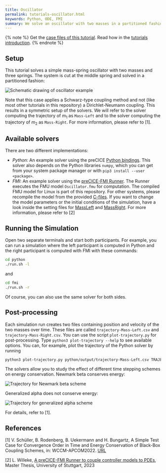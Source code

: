 ```yaml
---
title: Oscillator
permalink: tutorials-oscillator.html
keywords: Python, ODE, FMI
summary: We solve an oscillator with two masses in a partitioned fashion. Each mass is solved by an independent ODE.
---
```


{% note %}
Get the [case files of this tutorial](https://github.com/precice/tutorials/tree/master/oscillator). Read how in the [tutorials introduction](https://www.precice.org/tutorials.html).
{% endnote %}

## Setup

This tutorial solves a simple mass-spring oscillator with two masses and three springs. The system is cut at the middle spring and solved in a partitioned fashion:

![Schematic drawing of oscillator example](images/tutorials-oscillator-schematic-drawing.png)

Note that this case applies a Schwarz-type coupling method and not (like most other tutorials in this repository) a Dirichlet-Neumann coupling. This results in a symmetric setup of the solvers. We will refer to the solver computing the trajectory of $m_1$ as `Mass-Left` and to the solver computing the trajectory of $m_2$ as `Mass-Right`. For more information, please refer to [1].

## Available solvers

There are two different implementations:

- *Python*: An example solver using the preCICE [Python bindings](https://www.precice.org/installation-bindings-python.html). This solver also depends on the Python libraries `numpy`, which you can get from your system package manager or with `pip3 install --user <package>`.
- *FMI*: An example solver using the [preCICE-FMI Runner](https://github.com/precice/fmi-runner). The Runner executes the FMU model `Oscillator.fmu` for computation. The compiled FMU model for Linux is part of this repository. For other systems, please recompile the model from the provided [C-files](https://github.com/precice/tutorials/tree/master/oscillator/fmi/fmu). If you want to change the model parameters or the initial conditions of the simulation, have a look inside the setting files for [MassLeft](https://github.com/precice/tutorials/tree/master/oscillator/fmi/MassLeft) and [MassRight](https://github.com/precice/tutorials/tree/master/oscillator/fmi/MassRight). For more information, please refer to [2]

## Running the Simulation

Open two separate terminals and start both participants. For example, you can run a simulation where the left participant is computed in Python and the right participant is computed with FMI with these commands:

```bash
cd python
./run.sh -l
```

and

```bash
cd fmi
./run.sh -r
```

Of course, you can also use the same solver for both sides.

## Post-processing

Each simulation run creates two files containing position and velocity of the two masses over time. These files are called `trajectory-Mass-Left.csv` and `trajectory-Mass-Right.csv`. You can use the script `plot-trajectory.py` for post-processing. Type `python3 plot-trajectory --help` to see available options. You can, for example, plot the trajectory of the Python solver by running

```bash
python3 plot-trajectory.py python/output/trajectory-Mass-Left.csv TRAJECTORY
```

The solvers allow you to study the effect of different time stepping schemes on energy conservation. Newmark beta conserves energy:

![Trajectory for Newmark beta scheme](images/tutorials-oscillator-trajectory-newmark-beta.png)

Generalized alpha does not conserve energy:

![Trajectory for generalized alpha scheme](images/tutorials-oscillator-trajectory-generalized-alpha.png)

For details, refer to [1].

## References

[1] V. Schüller, B. Rodenberg, B. Uekermann and H. Bungartz, A Simple Test Case for Convergence Order in Time and Energy Conservation of Black-Box Coupling Schemes, in: WCCM-APCOM2022. [URL](https://www.scipedia.com/public/Rodenberg_2022a)

[2] L. Willeke, [A preCICE-FMI Runner to couple controller models to PDEs](http://dx.doi.org/10.18419/opus-13130), Master Thesis, University of Stuttgart, 2023

